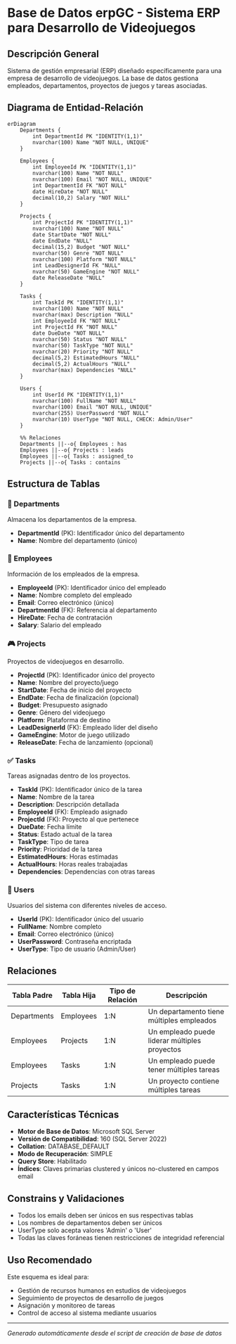 # Base de Datos erpGC - Sistema ERP para Desarrollo de Videojuegos

## Descripción General
Sistema de gestión empresarial (ERP) diseñado específicamente para una empresa de desarrollo de videojuegos. La base de datos gestiona empleados, departamentos, proyectos de juegos y tareas asociadas.

## Diagrama de Entidad-Relación

```mermaid
erDiagram
    Departments {
        int DepartmentId PK "IDENTITY(1,1)"
        nvarchar(100) Name "NOT NULL, UNIQUE"
    }

    Employees {
        int EmployeeId PK "IDENTITY(1,1)"
        nvarchar(100) Name "NOT NULL"
        nvarchar(100) Email "NOT NULL, UNIQUE"
        int DepartmentId FK "NOT NULL"
        date HireDate "NOT NULL"
        decimal(10,2) Salary "NOT NULL"
    }

    Projects {
        int ProjectId PK "IDENTITY(1,1)"
        nvarchar(100) Name "NOT NULL"
        date StartDate "NOT NULL"
        date EndDate "NULL"
        decimal(15,2) Budget "NOT NULL"
        nvarchar(50) Genre "NOT NULL"
        nvarchar(100) Platform "NOT NULL"
        int LeadDesignerId FK "NULL"
        nvarchar(50) GameEngine "NOT NULL"
        date ReleaseDate "NULL"
    }

    Tasks {
        int TaskId PK "IDENTITY(1,1)"
        nvarchar(100) Name "NOT NULL"
        nvarchar(max) Description "NULL"
        int EmployeeId FK "NOT NULL"
        int ProjectId FK "NOT NULL"
        date DueDate "NOT NULL"
        nvarchar(50) Status "NOT NULL"
        nvarchar(50) TaskType "NOT NULL"
        nvarchar(20) Priority "NOT NULL"
        decimal(5,2) EstimatedHours "NULL"
        decimal(5,2) ActualHours "NULL"
        nvarchar(max) Dependencies "NULL"
    }

    Users {
        int UserId PK "IDENTITY(1,1)"
        nvarchar(100) FullName "NOT NULL"
        nvarchar(100) Email "NOT NULL, UNIQUE"
        nvarchar(255) UserPassword "NOT NULL"
        nvarchar(10) UserType "NOT NULL, CHECK: Admin/User"
    }

    %% Relaciones
    Departments ||--o{ Employees : has
    Employees ||--o{ Projects : leads
    Employees ||--o{ Tasks : assigned_to
    Projects ||--o{ Tasks : contains
```
<!--
NOTAS DE ARREGLO:
- El bloque mermaid debe abrir y cerrar con tres backticks y la palabra "mermaid".
- No debe haber comillas dentro de los roles de relación (ejemplo: : "has" → : has).
- Mermaid ignora comentarios iniciados con %%
- No se deben dejar bloques de código abiertos ni líneas incompletas.
-->

## Estructura de Tablas

### 📁 Departments
Almacena los departamentos de la empresa.
- **DepartmentId** (PK): Identificador único del departamento
- **Name**: Nombre del departamento (único)

### 👥 Employees
Información de los empleados de la empresa.
- **EmployeeId** (PK): Identificador único del empleado
- **Name**: Nombre completo del empleado
- **Email**: Correo electrónico (único)
- **DepartmentId** (FK): Referencia al departamento
- **HireDate**: Fecha de contratación
- **Salary**: Salario del empleado

### 🎮 Projects
Proyectos de videojuegos en desarrollo.
- **ProjectId** (PK): Identificador único del proyecto
- **Name**: Nombre del proyecto/juego
- **StartDate**: Fecha de inicio del proyecto
- **EndDate**: Fecha de finalización (opcional)
- **Budget**: Presupuesto asignado
- **Genre**: Género del videojuego
- **Platform**: Plataforma de destino
- **LeadDesignerId** (FK): Empleado líder del diseño
- **GameEngine**: Motor de juego utilizado
- **ReleaseDate**: Fecha de lanzamiento (opcional)

### ✅ Tasks
Tareas asignadas dentro de los proyectos.
- **TaskId** (PK): Identificador único de la tarea
- **Name**: Nombre de la tarea
- **Description**: Descripción detallada
- **EmployeeId** (FK): Empleado asignado
- **ProjectId** (FK): Proyecto al que pertenece
- **DueDate**: Fecha límite
- **Status**: Estado actual de la tarea
- **TaskType**: Tipo de tarea
- **Priority**: Prioridad de la tarea
- **EstimatedHours**: Horas estimadas
- **ActualHours**: Horas reales trabajadas
- **Dependencies**: Dependencias con otras tareas

### 🔐 Users
Usuarios del sistema con diferentes niveles de acceso.
- **UserId** (PK): Identificador único del usuario
- **FullName**: Nombre completo
- **Email**: Correo electrónico (único)
- **UserPassword**: Contraseña encriptada
- **UserType**: Tipo de usuario (Admin/User)

## Relaciones

| Tabla Padre | Tabla Hija | Tipo de Relación | Descripción |
|-------------|------------|------------------|-------------|
| Departments | Employees | 1:N | Un departamento tiene múltiples empleados |
| Employees | Projects | 1:N | Un empleado puede liderar múltiples proyectos |
| Employees | Tasks | 1:N | Un empleado puede tener múltiples tareas |
| Projects | Tasks | 1:N | Un proyecto contiene múltiples tareas |

## Características Técnicas

- **Motor de Base de Datos**: Microsoft SQL Server
- **Versión de Compatibilidad**: 160 (SQL Server 2022)
- **Collation**: DATABASE_DEFAULT
- **Modo de Recuperación**: SIMPLE
- **Query Store**: Habilitado
- **Índices**: Claves primarias clustered y únicos no-clustered en campos email

## Constrains y Validaciones

- Todos los emails deben ser únicos en sus respectivas tablas
- Los nombres de departamentos deben ser únicos
- UserType solo acepta valores 'Admin' o 'User'
- Todas las claves foráneas tienen restricciones de integridad referencial

## Uso Recomendado

Este esquema es ideal para:
- Gestión de recursos humanos en estudios de videojuegos
- Seguimiento de proyectos de desarrollo de juegos
- Asignación y monitoreo de tareas
- Control de acceso al sistema mediante usuarios

---

*Generado automáticamente desde el script de creación de base de datos*
